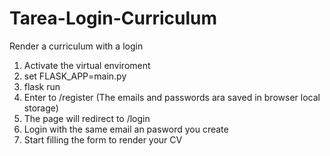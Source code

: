 # Tarea-Login-Curriculum
Render a curriculum with a login

1. Activate the virtual enviroment
2. set FLASK_APP=main.py
3. flask run 
4. Enter to /register (The emails and passwords ara saved in browser local storage)
5. The page will redirect to /login
6. Login with the same email an pasword you create
7. Start filling the form to render your CV
